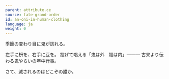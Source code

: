 ```yaml
---
parent: attribute.ce
source: fate-grand-order
id: an-oni-in-human-clothing
language: ja
weight: 0
---
```


季節の変わり目に鬼が訪れる。

左手に枡を、右手に豆を。
投げて唱える「鬼は外　福は内」―――
古来より伝わる鬼やらいの年中行事。

さて、滅されるのはどこぞの誰か。
